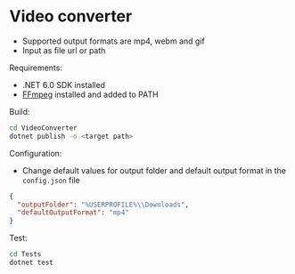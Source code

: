 # Video converter

- Supported output formats are mp4, webm and gif
- Input as file url or path

Requirements:

- .NET 6.0 SDK installed
- [FFmpeg](https://ffmpeg.org/download.html) installed and added to PATH

Build:

```bash
cd VideoConverter
dotnet publish -o <target path>
```

Configuration:

- Change default values for output folder and default output format in the `config.json` file

```json
{
  "outputFolder": "%USERPROFILE%\\Downloads",
  "defaultOutputFormat": "mp4"
}
```

Test:

```bash
cd Tests
dotnet test
```
